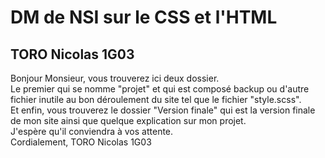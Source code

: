# DM de NSI sur le CSS et l'HTML
## TORO Nicolas 1G03
    
Bonjour Monsieur, vous trouverez ici deux dossier.    
Le premier qui se nomme "projet" et qui est composé backup ou d'autre fichier inutile au bon déroulement du site tel que le fichier "style.scss".    
Et enfin, vous trouverez le dossier "Version finale" qui est la version finale de mon site ainsi que quelque explication sur mon projet.    
J'espère qu'il conviendra à vos attente.    
Cordialement, TORO Nicolas 1G03    